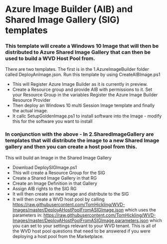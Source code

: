 # Azure Image Builder (AIB) and Shared Image Gallery (SIG) templates

### This template will create a Windows 10 Image that will then be distributed to Azure Shared Image Gallery that can then be used to build a WVD Host Pool from.

There are two templates. The first is in the 1.AzureImageBuilder folder called DeployAnImage.json. Run this template by using CreateAIBImage.ps1
- This will Register Azure Image Builder as it is currently in preview.
- Create a Resource group and provide AIB with permissions to it. Set your Resource Group in the variables Register the Azure Image   Builder Resource Provider
- Then deploy an Windows 10 multi Session Image template and finally the actual image.
- It callc SetupGoldenImage.ps1 to install software into the Image - modify this for the software you want to install

### In conjunction with the above - In 2.SharedImageGallery are templates that will distribute the image to a new Shared Image gallery and then you can create a host pool from this.

This will build an Image in the Shared Image Gallery
- Download DeploySIGImage.ps1
- This will create a Resource Group for the SIG
- Create a Shared Image Gallery in that RG
- Create an Image Definition in that Gallery
- Assign AIB rights to the SIG RG
- It will then create an new image and distribute to the SIG
- It will then create a WVD host pool by calling
  https://raw.githubusercontent.com/TomHickling/WVD-Images/master/DeployAHostPoolFromASIGImage.json 
  which uses the parameters in:
  https://raw.githubusercontent.com/TomHickling/WVD-Images/master/DeployAHostPoolFromASIGImage.parameters.json 
  which you can set to your settings relevant to your WVD tenant. This is all of the WVD host pool questions that need to be answered if    you were deploying a host pool from the Marketplace.

